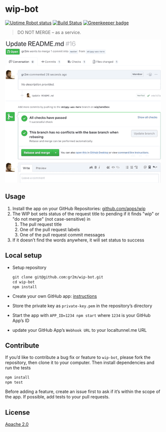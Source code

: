# wip-bot

[![Uptime Robot status](https://img.shields.io/uptimerobot/status/m779429441-a6394a1f5546b634ac6b52f8.svg)](https://stats.uptimerobot.com/Dq46zf6PY) [![Build Status](https://travis-ci.org/gr2m/wip-bot.svg?branch=master)](https://travis-ci.org/gr2m/wip-bot) [![Greenkeeper badge](https://badges.greenkeeper.io/gr2m/wip-bot.svg)](https://greenkeeper.io/)

> DO NOT MERGE – as a service.

![WIP bot screencast](assets/wip.gif)

## Usage

1. Install the app on your GitHub Repositories: [github.com/apps/wip](https://github.com/apps/wip)
2. The WIP bot sets status of the request title to pending if it finds  "wip" or "do not merge" (not case-sensitive) in
   1. The pull request title
   2. One of the pull request labels
   3. One of the pull request commit messages
3. If it doesn’t find the words anywhere, it will set status to success

## Local setup

- Setup repository

  ```
  git clone git@github.com:gr2m/wip-bot.git
  cd wip-bot
  npm install
  ```
- Create your own GitHub app: [instructions](https://probot.github.io/docs/development/#configure-a-github-app)
- Store the private key as `private-key.pem` in the repository’s directory
- Start the app with `APP_ID=1234 npm start` where `1234` is your GitHub App’s ID
- update your GitHub App’s `Webhook URL` to your localtunnel.me URL

## Contribute

If you’d like to contribute a bug fix or feature to `wip-bot`, please fork the repository, then clone it to your computer. Then install dependencies and run the tests 

```
npm install
npm test
```

Before adding a feature, create an issue first to ask if it’s within the scope of the app. If possible, add tests to your pull requests.

## License

[Apache 2.0](LICENSE)
